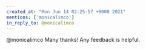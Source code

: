 ```yaml
---
created_at: "Mon Jun 14 02:25:57 +0000 2021"
mentions: ['monicalimco']
in_reply_to: @monicalimco
---
```


@monicalimco Many thanks! Any feedback is helpful.